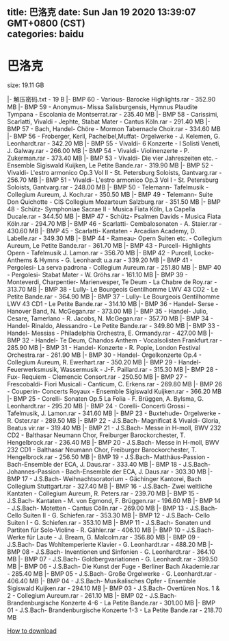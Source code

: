 
title: 巴洛克
date: Sun Jan 19 2020 13:39:07 GMT+0800 (CST)    
categories: baidu
---

# 巴洛克
size: 19.11 GB
 
 
|- 解压密码.txt - 19 B
|- BMP 60 - Various- Barocke Highlights.rar - 352.90 MB
|- BMP 59 - Anonymus- Missa Salisburgensis, Hymnus Plaudite Tympana - Escolania de Montserrat.rar - 235.40 MB
|- BMP 58 - Carissimi, Scarlatti, Vivaldi - Jephte, Stabat Mater - Cantus Köln.rar - 291.40 MB
|- BMP 57 - Bach, Handel- Chöre - Mormon Tabernacle Choir.rar - 334.60 MB
|- BMP 56 - Froberger, Kerll, Pachelbel,Muffat- Orgelwerke - J. Kelemen, G. Leonhardt.rar - 342.20 MB
|- BMP 55 - Vivaldi- 6 Konzerte - I Solisti Veneti, J. Galway.rar - 266.00 MB
|- BMP 54 - Vivaldi- Violinenzerte - P. Zukerman.rar - 373.40 MB
|- BMP 53 - Vivaldi- Die vier Jahreszeiten etc. - Ensemble Sigiswald Kuijken, Le Petite Bande.rar - 319.90 MB
|- BMP 52 - Vivaldi- L'estro armonico Op.3 Vol II - St. Petersburg Soloists, Gantvarg.rar - 256.70 MB
|- BMP 51 - Vivaldi- L'estro armonico Op.3 Vol I - St. Petersburg Soloists, Gantvarg.rar - 248.00 MB
|- BMP 50 - Telemann- Tafelmusik - Collegium Aureum, J. Koch.rar - 350.50 MB
|- BMP 49 - Telemann- Suite Don Quichotte - CIS Collegium Mozarteum Salzburg.rar - 351.50 MB
|- BMP 48 - Schütz- Symphoniae Sacrae II - Musica Fiata Köln, La Capella Ducale.rar - 344.50 MB
|- BMP 47 - Schütz- Psalmen Davids - Musica Fiata Köln.rar - 294.70 MB
|- BMP 46 - Scarlatti- Cembalosonaten - A. Staier.rar - 430.60 MB
|- BMP 45 - Scarlatti- Kantaten - Arcadian Academy, D. Labelle.rar - 349.30 MB
|- BMP 44 - Rameau- Opern Suiten etc. - Collegium Aureum, Le Petite Bande.rar - 361.70 MB
|- BMP 43 - Purcell- Highlights Opern - Tafelmusik J. Lamon.rar - 356.70 MB
|- BMP 42 - Purcell, Locke- Anthems & Hymns - G. Leonhardt u.a.rar - 339.20 MB
|- BMP 41 - Pergolesi- La serva padrona - Collegium Aureum.rar - 251.80 MB
|- BMP 40 - Pergolesi- Stabat Mater - W. Gröhs.rar - 161.10 MB
|- BMP 39 - Monteverdi, Charpentier- Marienvesper, Te Deum - La Chabre de Roy.rar - 313.70 MB
|- BMP 38 - Lully- Le Bourgeois Gentilhomme LWV 43 CD2 - Le Petite Bande.rar - 364.90 MB
|- BMP 37 - Lully- Le Bourgeois Gentilhomme LWV 43 CD1 - Le Petite Bande.rar - 314.10 MB
|- BMP 36 - Handel- Serse - Hanover Band, N. McGegan.rar - 373.00 MB
|- BMP 35 - Handel- Julio, Cesare, Tamerlano - R. Jacobs, N. McGegan.rar - 357.70 MB
|- BMP 34 - Handel- Rinaldo, Alessandro - Le Petite Bande.rar - 349.80 MB
|- BMP 33 - Handel- Messias - Philadelphia Orchestra, E. Ormandy.rar - 427.00 MB
|- BMP 32 - Handel- Te Deum, Chandos Anthem - Vocalsolisten Frankfurt.rar - 285.90 MB
|- BMP 31 - Handel- Konzerte - R. Pople, London Festival Orchestra.rar - 261.90 MB
|- BMP 30 - Handel- Orgelkonzerte Op.4 - Collegium Aureum, R. Ewerhart.rar - 350.20 MB
|- BMP 29 - Handel- Feuerwerksmusik, Wassermusik - J-F. Paillard.rar - 315.30 MB
|- BMP 28 - Fux- Requiem - Clemencic Consort.rar - 250.50 MB
|- BMP 27 - Frescobaldi- Fiori Musicali - Canticum, C. Erkens.rar - 269.80 MB
|- BMP 26 - Couperin- Concerts Royaux - Ensemble Sigiswald Kuijken.rar - 366.20 MB
|- BMP 25 - Corelli- Sonaten Op.5 La Folia - F. Brüggen, A. Bylsma, G. Leonhardt.rar - 295.20 MB
|- BMP 24 - Corelli- Concerti Grossi - Tafelmusik, J. Lamon.rar - 341.60 MB
|- BMP 23 - Buxtehude- Orgelwerke - R. Oster.rar - 289.50 MB
|- BMP 22 - J.S.Bach- Magnificat & Vivaldi- Gloria, Beatus vir.rar - 319.40 MB
|- BMP 21 - J.S.Bach- Messe in H-moll, BWV 232 CD2 - Balthasar Neumann Chor, Freiburger Barockorchester, T. Hengelbrock.rar - 236.40 MB
|- BMP 20 - J.S.Bach- Messe in H-moll, BWV 232 CD1 - Balthasar Neumann Chor, Freiburger Barockorchester, T. Hengelbrock.rar - 256.50 MB
|- BMP 19 - J.S.Bach- Matthäus-Passion - Bach-Ensemble der ECA, J. Daus.rar - 333.40 MB
|- BMP 18 - J.S.Bach- Johannes-Passion - Bach-Ensemble der ECA, J. Daus.rar - 303.30 MB
|- BMP 17 - J.S.Bach- Weihnachtsoratorium - Gächinger Kantorei, Bach Collegium Stuttgart.rar - 327.40 MB
|- BMP 16 - J.S.Bach- Zwei weltliche Kantaten - Collegium Aureum, R. Peters.rar - 239.70 MB
|- BMP 15 - J.S.Bach- Kantaten - M. von Egmond, F. Brüggen.rar - 196.60 MB
|- BMP 14 - J.S.Bach- Motetten - Cantus Cölln.rar - 269.00 MB
|- BMP 13 - J.S.Bach- Cello Suiten II - G. Schiefen.rar - 353.30 MB
|- BMP 12 - J.S.Bach- Cello Suiten I - G. Schiefen.rar - 353.10 MB
|- BMP 11 - J.S.Bach- Sonaten und Partiten für Solo-Violine - R. Gähler.rar - 406.10 MB
|- BMP 10 - J.S.Bach- Werke für Laute - J. Bream, G. Malcolm.rar - 356.80 MB
|- BMP 09 - J.S.Bach- Das Wohltemperierte Klavier - G. Leonhardt.rar - 488.20 MB
|- BMP 08 - J.S.Bach- Inventionen und Sinfonien - G. Leonhardt.rar - 364.10 MB
|- BMP 07 - J.S.Bach- Goldbergvariationen - G. Leonhardt.rar - 399.50 MB
|- BMP 06 - J.S.Bach- Die Kunst der Fuge - Berliner Bach Akademie.rar - 285.40 MB
|- BMP 05 - J.S.Bach- Große Orgelwerke - G. Leonhardt.rar - 406.40 MB
|- BMP 04 - J.S.Bach- Musikalisches Opfer - Ensemble Sigiswald Kuijken.rar - 294.10 MB
|- BMP 03 - J.S.Bach- Overtüren Nos. 1 & 2 - Collegium Aureum.rar - 261.10 MB
|- BMP 02 - J.S.Bach- Brandenburgische Konzerte 4-6 - La Petite Bande.rar - 301.00 MB
|- BMP 01 - J.S.Bach- Brandenburgische Konzerte 1-3 - La Petite Bande.rar - 218.70 MB

[How to download](https://bpcam.bemobtrk.com/go/2ceec3aa-1ca2-46d6-b9ff-aaa5c184517c?jno=5527)